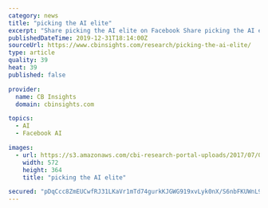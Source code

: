 ```yaml
---
category: news
title: "picking the AI elite"
excerpt: "Share picking the AI elite on Facebook Share picking the AI elite on Twitter Share picking the AI elite on LinkedIn Share picking the AI elite via Email Today, Intel confirmed it acquired AI chipmaker Habana Labs in a deal worth $2B. That makes Habana Labs the 8th major acquisition this year among companies we selected for our annual AI 100 ..."
publishedDateTime: 2019-12-31T18:14:00Z
sourceUrl: https://www.cbinsights.com/research/picking-the-ai-elite/
type: article
quality: 39
heat: 39
published: false

provider:
  name: CB Insights
  domain: cbinsights.com

topics:
  - AI
  - Facebook AI

images:
  - url: https://s3.amazonaws.com/cbi-research-portal-uploads/2017/07/07102521/GettyImages-493968806_CBNewsletter-572x364.png
    width: 572
    height: 364
    title: "picking the AI elite"

secured: "pDqCcc8ZmEUCwfRJ31LKaVr1mTd74gurkKJGWG919xvLyk0nX/S6nbFKUWnL9VWgg7m7hz5ISh5Lyc1iV031gLL2I62PFPE9fofLqdkDQZ32GfsiDCFOPp9oPb5drhzdZZ4RYnlBVAUlo4C99D5U8rbG+HuufqSflKndLUy11AKrAQjcjq/fKKVPTzotfWdYxTJPsOsuPFLCoKe2saeRZFObfmwf24VJiKS9+XTmchYozGLXn78b2awFcmWXYjM4CfbvBTcbwJnTdPdX2xRn2w==;tR9i+WRXvFl6wvkZrBLyQg=="
---
```


